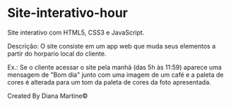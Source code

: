 # Site-interativo-hour
 Site interativo com HTML5, CSS3 e JavaScript.

 Descrição: O site consiste em um app web que muda seus elementos a partir do horpario local do cliente.

 Ex.: Se o cliente acessar o site pela manhã (das 5h às 11:59) aparece uma mensagem de "Bom dia" junto com uma imagem de um café e a paleta de cores é alterada para um tom da paleta de cores da foto apresentada.

 Created By Diana Martine&copy;